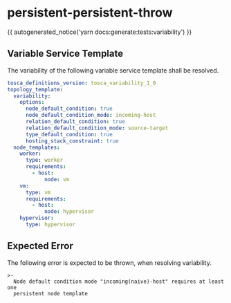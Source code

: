 # persistent-persistent-throw

{{ autogenerated_notice('yarn docs:generate:tests:variability') }}


## Variable Service Template

The variability of the following variable service template shall be resolved.

```yaml linenums="1"
tosca_definitions_version: tosca_variability_1_0
topology_template:
  variability:
    options:
      node_default_condition: true
      node_default_condition_mode: incoming-host
      relation_default_condition: true
      relation_default_condition_mode: source-target
      type_default_condition: true
      hosting_stack_constraint: true
  node_templates:
    worker:
      type: worker
      requirements:
        - host:
            node: vm
    vm:
      type: vm
      requirements:
        - host:
            node: hypervisor
    hypervisor:
      type: hypervisor
```





## Expected Error

The following error is expected to be thrown, when resolving variability.

```text linenums="1"
>-
  Node default condition mode "incoming(naive)-host" requires at least one
  persistent node template
```
